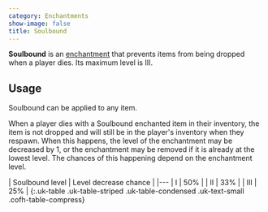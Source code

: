 ```yaml
---
category: Enchantments
show-image: false
title: Soulbound
---
```


**Soulbound** is an [enchantment](https://minecraft.gamepedia.com/Enchanting)
that prevents items from being dropped when a player dies. Its maximum level is
III.


Usage
-----

Soulbound can be applied to any item.

When a player dies with a Soulbound enchanted item in their inventory, the item
is not dropped and will still be in the player's inventory when they respawn.
When this happens, the level of the enchantment may be decreased by 1, or the
enchantment may be removed if it is already at the lowest level. The chances of
this happening depend on the enchantment level.

| Soulbound level | Level decrease chance |
|---
| I | 50% |
| II | 33% |
| III | 25% |
{:.uk-table .uk-table-striped .uk-table-condensed .uk-text-small .cofh-table-compress}
